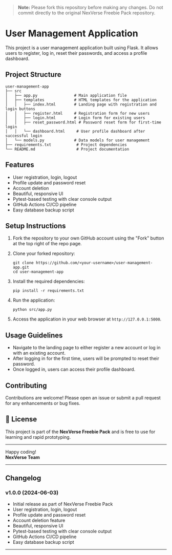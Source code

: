 > **Note:** Please fork this repository before making any changes. Do not commit directly to the original NexVerse Freebie Pack repository.

# User Management Application

This project is a user management application built using Flask. It allows users to register, log in, reset their passwords, and access a profile dashboard.

## Project Structure

```
user-management-app
├── src
│   ├── app.py                # Main application file
│   ├── templates             # HTML templates for the application
│   │   ├── index.html        # Landing page with registration and login buttons
│   │   ├── register.html     # Registration form for new users
│   │   ├── login.html        # Login form for existing users
│   │   ├── reset_password.html # Password reset form for first-time login
│   │   └── dashboard.html     # User profile dashboard after successful login
│   └── models.py             # Data models for user management
├── requirements.txt           # Project dependencies
└── README.md                  # Project documentation
```

## Features

- User registration, login, logout
- Profile update and password reset
- Account deletion
- Beautiful, responsive UI
- Pytest-based testing with clear console output
- GitHub Actions CI/CD pipeline
- Easy database backup script

## Setup Instructions

1. Fork the repository to your own GitHub account using the "Fork" button at the top right of the repo page.

2. Clone your forked repository:
   ```
   git clone https://github.com/<your-username>/user-management-app.git
   cd user-management-app
   ```

3. Install the required dependencies:
   ```
   pip install -r requirements.txt
   ```

4. Run the application:
   ```
   python src/app.py
   ```

5. Access the application in your web browser at `http://127.0.0.1:5000`.

## Usage Guidelines

- Navigate to the landing page to either register a new account or log in with an existing account.
- After logging in for the first time, users will be prompted to reset their password.
- Once logged in, users can access their profile dashboard.

## Contributing

Contributions are welcome! Please open an issue or submit a pull request for any enhancements or bug fixes.

## 📝 License

This project is part of the **NexVerse Freebie Pack** and is free to use for learning and rapid prototyping.

---

Happy coding!  
**NexVerse Team**

---

## Changelog

### v1.0.0 (2024-06-03)
- Initial release as part of NexVerse Freebie Pack
- User registration, login, logout
- Profile update and password reset
- Account deletion feature
- Beautiful, responsive UI
- Pytest-based testing with clear console output
- GitHub Actions CI/CD pipeline
- Easy database backup script

---